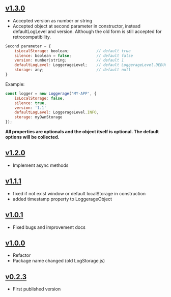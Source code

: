 ## [v1.3.0](https://github.com/lmfresneda/loggerage/releases/tag/1.3.0)

* Accepted version as number or string
* Accepted object at second parameter in constructor, instead defaultLogLevel and version. Although the old form is still accepted for retrocompatibility.

```javascript
Second parameter = {
    isLocalStorage: boolean;            // default true
    silence: boolean = false;           // default false
    version: number|string;             // default 1
    defaultLogLevel: LoggerageLevel;    // default LoggerageLevel.DEBUG;
    storage: any;                       // default null
}
```

Example:

```javascript
const logger = new Loggerage('MY-APP', {
    isLocalStorage: false,
    silence: true,
    version: '1.1'
    defaultLogLevel: LoggerageLevel.INFO,
    storage: myOwnStorage
});
```

**All properties are optionals and the object itself is optional. The default options will be collected.**

## [v1.2.0](https://github.com/lmfresneda/loggerage/releases/tag/1.2.0)

* Implement async methods

## [v1.1.1](https://github.com/lmfresneda/loggerage/releases/tag/1.1.1)

* fixed if not exist window or default localStorage in construction
* added timestamp property to LoggerageObject

## [v1.0.1](https://github.com/lmfresneda/loggerage/releases/tag/1.0.1)

* Fixed bugs and improvement docs

## [v1.0.0](https://github.com/lmfresneda/loggerage/releases/tag/1.0.0)

* Refactor
* Package name changed (old LogStorage.js)

## [v0.2.3](https://github.com/lmfresneda/loggerage/releases/tag/0.2.3)

* First published version

